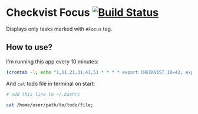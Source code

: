 # Checkvist Focus [![Build Status](https://travis-ci.com/Heapy/checkvist-focus.svg?branch=master)](https://travis-ci.com/Heapy/checkvist-focus)

Displays only tasks marked with `#Focus` tag.

## How to use?

I'm running this app every 10 minutes:

```bash
(crontab -l; echo "1,11,21,31,41,51 * * * * export CHECKVIST_ID=42; export CHECKVIST_USERNAME=username; export CHECKVIST_PASSWORD=password; /home/user/path/to/checkvist-focus/bin/checkvist-focus > /home/user/path/to/todo/file") | crontab -
```

And `cat` todo file in terminal on start:

```bash
# add this line to ~/.bashrc

cat /home/user/path/to/todo/file;
```
